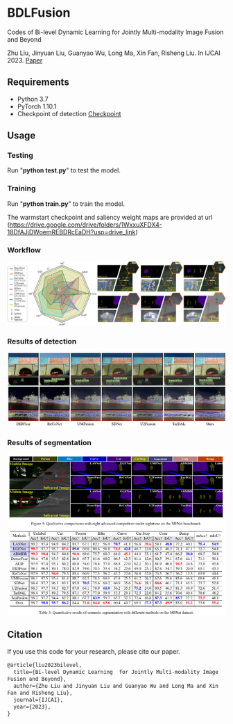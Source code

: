 # BDLFusion
 Codes of Bi-level Dynamic Learning  for Jointly Multi-modality Image Fusion and Beyond


Zhu Liu,
Jinyuan Liu,
Guanyao Wu,
Long Ma,
Xin Fan,
Risheng Liu. 
In IJCAI 2023. 
[Paper](https://arxiv.org/pdf/2305.06720.pdf)



## Requirements
+ Python 3.7
+ PyTorch 1.10.1
+ Checkpoint of detection 
[Checkpoint](https://drive.google.com/file/d/1jZgtcS9dxm4fCDutFk_zPqaeZuDlJa5C/view?usp=share_link)

## Usage

### Testing
Run "**python test.py**" to test the model.


### Training

Run "**python train.py**" to train the model.

The warmstart checkpoint and saliency weight maps are provided at url (https://drive.google.com/drive/folders/1WxxuXFDX4-18DfAJjDWoemREBDRcEaDH?usp=drive_link)

### Workflow

<img src='imgs/first.png' width=840> 

### Results of detection
<img src='imgs/detec.png' width=840> 

### Results of segmentation
<img src='imgs/Seg.png' width=840> 

## Citation
If you use this code for your research, please cite our paper.

```
@article{liu2023bilevel,
  title={Bi-level Dynamic Learning  for Jointly Multi-modality Image Fusion and Beyond},
  author={Zhu Liu and Jinyuan Liu and Guanyao Wu and Long Ma and Xin Fan and Risheng Liu},
  journal={IJCAI},
  year={2023},
}
```













